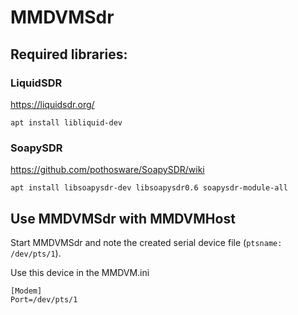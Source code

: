 # MMDVMSdr

## Required libraries:
### LiquidSDR
https://liquidsdr.org/

`apt install libliquid-dev`

### SoapySDR
https://github.com/pothosware/SoapySDR/wiki

`apt install libsoapysdr-dev libsoapysdr0.6 soapysdr-module-all`

## Use MMDVMSdr with MMDVMHost
Start MMDVMSdr and note the created serial device file (`ptsname: /dev/pts/1`).

Use this device in the MMDVM.ini
~~~~
[Modem]
Port=/dev/pts/1
~~~~